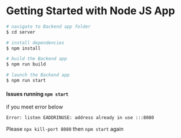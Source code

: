 # Getting Started with Node JS App

```bash
# navigate to Backend app folder
$ cd server

# install dependencies
$ npm install

# build the Backend app
$ npm run build

# launch the Backend app
$ npm run start
```


#### Issues running `npm start`
if you meet error below
```bash
Error: listen EADDRINUSE: address already in use :::8080
```
Please `npx kill-port 8080` then `npm start` again